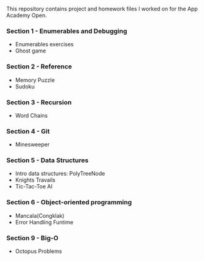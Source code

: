 This repository contains project and homework files I worked on for the App Academy Open.

### Section 1  - Enumerables and Debugging
* Enumerables exercises 
* Ghost game

### Section 2  - Reference
* Memory Puzzle
* Sudoku

### Section 3  - Recursion
* Word Chains

### Section 4  - Git
* Minesweeper

### Section 5  - Data Structures
* Intro data structures: PolyTreeNode
* Knights Travails
* Tic-Tac-Toe AI

### Section 6  - Object-oriented programming
* Mancala(Congklak)
* Error Handling Funtime


### Section 9  - Big-O
* Octopus Problems